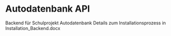 # Autodatenbank API
Backend für Schulprojekt Autodatenbank
Details zum Installationsprozess in Installation_Backend.docx
